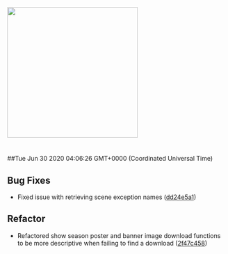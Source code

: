 <img width="300px" src="https://sickrage.ca/img/logo-stacked.png" />

# 

##Tue Jun 30 2020 04:06:26 GMT+0000 (Coordinated Universal Time)


## Bug Fixes
  - Fixed issue with retrieving scene exception names
  ([dd24e5a1](https://gitlab-ci-token:msGhs1AeJwBntfJ1W1rr@git.sickrage.ca/SiCKRAGE/sickrage/commit/dd24e5a126ccaed30a5d96b6acf728f3e539e9f0))




## Refactor
  - Refactored show season poster and banner image download functions to be more descriptive when failing to find a download
  ([2f47c458](https://gitlab-ci-token:msGhs1AeJwBntfJ1W1rr@git.sickrage.ca/SiCKRAGE/sickrage/commit/2f47c458e4cfd0986f9a246cdf70a9e882b4d81d))




